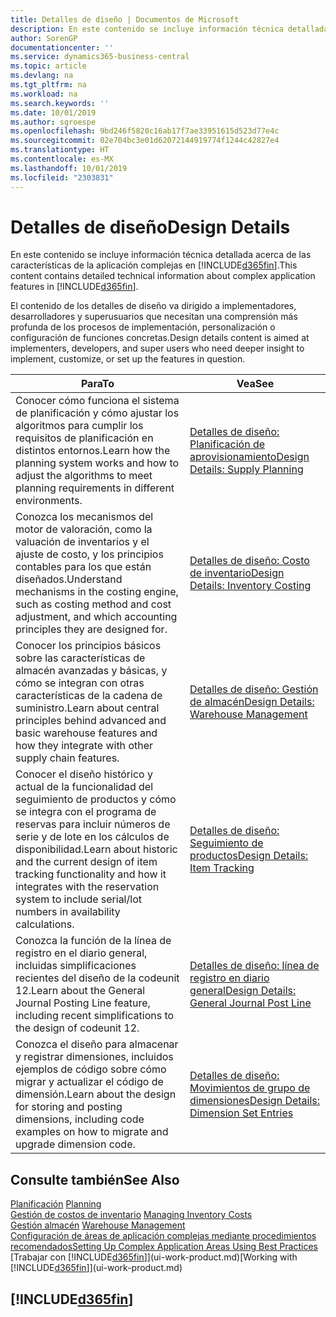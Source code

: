 ```yaml
---
title: Detalles de diseño | Documentos de Microsoft
description: En este contenido se incluye información técnica detallada acerca de las características de la aplicación complejas en Business Central
author: SorenGP
documentationcenter: ''
ms.service: dynamics365-business-central
ms.topic: article
ms.devlang: na
ms.tgt_pltfrm: na
ms.workload: na
ms.search.keywords: ''
ms.date: 10/01/2019
ms.author: sgroespe
ms.openlocfilehash: 9bd246f5820c16ab17f7ae33951615d523d77e4c
ms.sourcegitcommit: 02e704bc3e01d62072144919774f1244c42827e4
ms.translationtype: HT
ms.contentlocale: es-MX
ms.lasthandoff: 10/01/2019
ms.locfileid: "2303831"
---
```

# <a name="design-details"></a><span data-ttu-id="aee36-103">Detalles de diseño</span><span class="sxs-lookup"><span data-stu-id="aee36-103">Design Details</span></span>
<span data-ttu-id="aee36-104">En este contenido se incluye información técnica detallada acerca de las características de la aplicación complejas en [!INCLUDE[d365fin](includes/d365fin_md.md)].</span><span class="sxs-lookup"><span data-stu-id="aee36-104">This content contains detailed technical information about complex application features in [!INCLUDE[d365fin](includes/d365fin_md.md)].</span></span>  

 <span data-ttu-id="aee36-105">El contenido de los detalles de diseño va dirigido a implementadores, desarrolladores y superusuarios que necesitan una comprensión más profunda de los procesos de implementación, personalización o configuración de funciones concretas.</span><span class="sxs-lookup"><span data-stu-id="aee36-105">Design details content is aimed at implementers, developers, and super users who need deeper insight to implement, customize, or set up the features in question.</span></span>  

|<span data-ttu-id="aee36-106">**Para**</span><span class="sxs-lookup"><span data-stu-id="aee36-106">**To**</span></span>|<span data-ttu-id="aee36-107">**Vea**</span><span class="sxs-lookup"><span data-stu-id="aee36-107">**See**</span></span>|  
|------------|-------------|  
|<span data-ttu-id="aee36-108">Conocer cómo funciona el sistema de planificación y cómo ajustar los algoritmos para cumplir los requisitos de planificación en distintos entornos.</span><span class="sxs-lookup"><span data-stu-id="aee36-108">Learn how the planning system works and how to adjust the algorithms to meet planning requirements in different environments.</span></span>|[<span data-ttu-id="aee36-109">Detalles de diseño: Planificación de aprovisionamiento</span><span class="sxs-lookup"><span data-stu-id="aee36-109">Design Details: Supply Planning</span></span>](design-details-supply-planning.md)|  
|<span data-ttu-id="aee36-110">Conozca los mecanismos del motor de valoración, como la valuación de inventarios y el ajuste de costo, y los principios contables para los que están diseñados.</span><span class="sxs-lookup"><span data-stu-id="aee36-110">Understand mechanisms in the costing engine, such as costing method and cost adjustment, and which accounting principles they are designed for.</span></span>|[<span data-ttu-id="aee36-111">Detalles de diseño: Costo de inventario</span><span class="sxs-lookup"><span data-stu-id="aee36-111">Design Details: Inventory Costing</span></span>](design-details-inventory-costing.md)|  
|<span data-ttu-id="aee36-112">Conocer los principios básicos sobre las características de almacén avanzadas y básicas, y cómo se integran con otras características de la cadena de suministro.</span><span class="sxs-lookup"><span data-stu-id="aee36-112">Learn about central principles behind advanced and basic warehouse features and how they integrate with other supply chain features.</span></span>|[<span data-ttu-id="aee36-113">Detalles de diseño: Gestión de almacén</span><span class="sxs-lookup"><span data-stu-id="aee36-113">Design Details: Warehouse Management</span></span>](design-details-warehouse-management.md)|  
|<span data-ttu-id="aee36-114">Conocer el diseño histórico y actual de la funcionalidad del seguimiento de productos y cómo se integra con el programa de reservas para incluir números de serie y de lote en los cálculos de disponibilidad.</span><span class="sxs-lookup"><span data-stu-id="aee36-114">Learn about historic and the current design of item tracking functionality and how it integrates with the reservation system to include serial/lot numbers in availability calculations.</span></span>|[<span data-ttu-id="aee36-115">Detalles de diseño: Seguimiento de productos</span><span class="sxs-lookup"><span data-stu-id="aee36-115">Design Details: Item Tracking</span></span>](design-details-item-tracking.md)|  
|<span data-ttu-id="aee36-116">Conozca la función de la línea de registro en el diario general, incluidas simplificaciones recientes del diseño de la codeunit 12.</span><span class="sxs-lookup"><span data-stu-id="aee36-116">Learn about the General Journal Posting Line feature, including recent simplifications to the design of codeunit 12.</span></span>|[<span data-ttu-id="aee36-117">Detalles de diseño: línea de registro en diario general</span><span class="sxs-lookup"><span data-stu-id="aee36-117">Design Details: General Journal Post Line</span></span>](design-details-general-journal-post-line.md)|
|<span data-ttu-id="aee36-118">Conozca el diseño para almacenar y registrar dimensiones, incluidos ejemplos de código sobre cómo migrar y actualizar el código de dimensión.</span><span class="sxs-lookup"><span data-stu-id="aee36-118">Learn about the design for storing and posting dimensions, including code examples on how to migrate and upgrade dimension code.</span></span>|[<span data-ttu-id="aee36-119">Detalles de diseño: Movimientos de grupo de dimensiones</span><span class="sxs-lookup"><span data-stu-id="aee36-119">Design Details: Dimension Set Entries</span></span>](design-details-dimension-set-entries.md)| 

## <a name="see-also"></a><span data-ttu-id="aee36-120">Consulte también</span><span class="sxs-lookup"><span data-stu-id="aee36-120">See Also</span></span>  
 <span data-ttu-id="aee36-121">[Planificación](production-planning.md) </span><span class="sxs-lookup"><span data-stu-id="aee36-121">[Planning](production-planning.md) </span></span>  
 <span data-ttu-id="aee36-122">[Gestión de costos de inventario](finance-manage-inventory-costs.md) </span><span class="sxs-lookup"><span data-stu-id="aee36-122">[Managing Inventory Costs](finance-manage-inventory-costs.md) </span></span>  
 <span data-ttu-id="aee36-123">[Gestión almacén](warehouse-manage-warehouse.md) </span><span class="sxs-lookup"><span data-stu-id="aee36-123">[Warehouse Management](warehouse-manage-warehouse.md) </span></span>  
 [<span data-ttu-id="aee36-124">Configuración de áreas de aplicación complejas mediante procedimientos recomendados</span><span class="sxs-lookup"><span data-stu-id="aee36-124">Setting Up Complex Application Areas Using Best Practices</span></span>](set-up-complex-application-areas-using-best-practices.md)  
 <span data-ttu-id="aee36-125">[Trabajar con [!INCLUDE[d365fin](includes/d365fin_md.md)]](ui-work-product.md)</span><span class="sxs-lookup"><span data-stu-id="aee36-125">[Working with [!INCLUDE[d365fin](includes/d365fin_md.md)]](ui-work-product.md)</span></span>

 ## [!INCLUDE[d365fin](includes/free_trial_md.md)]  
